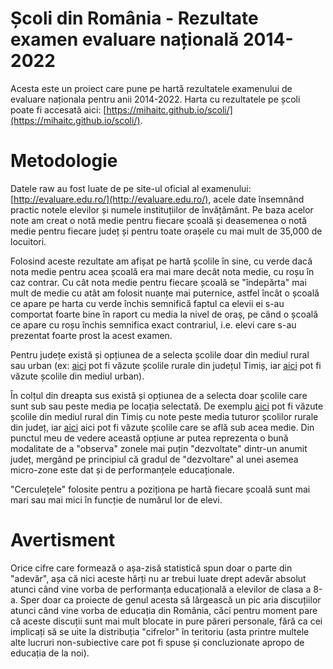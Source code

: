# Școli din România - Rezultate examen evaluare națională 2014-2022

Acesta este un proiect care pune pe hartă rezultatele examenului de evaluare naționala pentru anii 2014-2022. Harta cu rezultatele pe școli poate fi accesată aici: [https://mihaitc.github.io/scoli/](https://mihaitc.github.io/scoli/). 

# Metodologie

Datele raw au fost luate de pe site-ul oficial al examenului: [http://evaluare.edu.ro/](http://evaluare.edu.ro/), acele date însemnând practic notele elevilor și numele instituțiilor de învățământ. Pe baza acelor note am creat o notă medie pentru fiecare școală și deasemenea o notă medie pentru fiecare județ și pentru toate orașele cu mai mult de 35,000 de locuitori. 

Folosind aceste rezultate am afișat pe hartă școlile în sine, cu verde dacă nota medie pentru acea școală era mai mare decât nota medie, cu roșu în caz contrar. Cu cât nota medie pentru fiecare școală se "îndepărta" mai mult de medie cu atât am folosit nuanțe mai puternice, astfel încât o școală ce apare pe harta cu verde închis semnifică faptul ca elevii ei s-au comportat foarte bine în raport cu media la nivel de oraș, pe când o școală ce apare cu roșu închis semnifica exact contrariul, i.e. elevi care s-au prezentat foarte prost la acest examen. 

Pentru județe există și opțiunea de a selecta școlile doar din mediul rural sau urban (ex: [aici](https://mihaitc.github.io/scoli/timis_rural/) pot fi văzute școlile rurale din județul Timiș, iar [aici](https://mihaitc.github.io/scoli/timis_urban/) pot fi văzute școlile din mediul urban). 

În colțul din dreapta sus există și opțiunea de a selecta doar școlile care sunt sub sau peste media pe locația selectată. De exemplu [aici](https://mihaitc.github.io/scoli/timis_rural/#av=a) pot fi văzute școlile din mediul rural din Timiș cu note peste media tuturor școlilor rurale din județ, iar [aici](https://mihaitc.github.io/scoli/timis_rural/#av=b) aici pot fi văzute școlile care se află sub acea medie. Din punctul meu de vedere această opțiune ar putea reprezenta o bună modalitate de a "observa" zonele mai puțin "dezvoltate" dintr-un anumit județ, mergând pe principiul că gradul de "dezvoltare" al unei asemea micro-zone este dat și de performanțele educaționale. 

"Cerculețele" folosite pentru a poziționa pe hartă fiecare școală sunt mai mari sau mai mici în funcție de numărul lor de elevi.

# Avertisment

Orice cifre care formează o așa-zisă statistică spun doar o parte din "adevăr", așa că nici aceste hărți nu ar trebui luate drept adevăr absolut atunci când vine vorba de performanța educațională a elevilor de clasa a 8-a. Sper doar ca proiecte de genul acesta să lărgească un pic aria discuțiilor atunci când vine vorba de educația din România, căci pentru moment pare că aceste discuții sunt mai mult blocate in pure păreri personale, fără ca cei implicați să se uite la distribuția "cifrelor" în teritoriu (asta printre multele alte lucruri non-subiective care pot fi spuse și concluzionate apropo de educația de la noi). 

